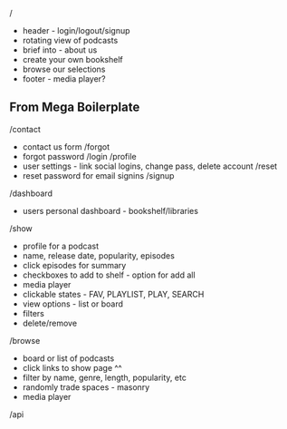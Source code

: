 


/
- header - login/logout/signup
- rotating view of podcasts
- brief into - about us
- create your own bookshelf
- browse our selections
- footer - media player?



## From Mega Boilerplate
/contact
- contact us form
/forgot
- forgot password
/login
/profile
- user settings - link social logins, change pass, delete account
/reset
- reset password for email signins
/signup


/dashboard          
- users personal dashboard - bookshelf/libraries


/show               
- profile for a podcast
- name, release date, popularity, episodes
- click episodes for summary
- checkboxes to add to shelf - option for add all
- media player
- clickable states - FAV, PLAYLIST, PLAY, SEARCH
- view options - list or board
- filters
- delete/remove


/browse
- board or list of podcasts
- click links to show page ^^
- filter by name, genre, length, popularity, etc
- randomly trade spaces - masonry
- media player


/api
